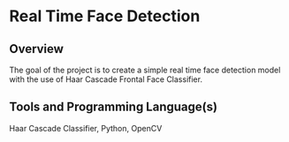 # Real Time Face Detection

## Overview
The goal of the project is to create a simple real time face detection model with the use of Haar Cascade Frontal Face Classifier.

## Tools and Programming Language(s)
Haar Cascade Classifier, Python, OpenCV
 
